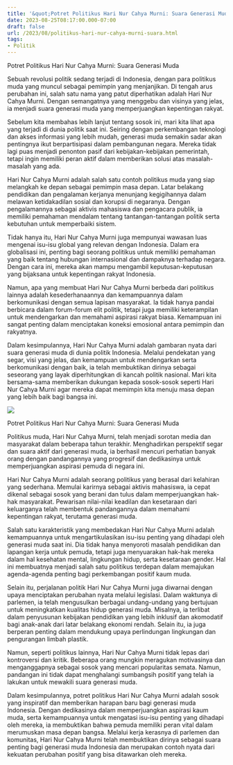 ```yaml
---
title: '&quot;Potret Politikus Hari Nur Cahya Murni: Suara Generasi Muda&quot;'
date: 2023-08-25T08:17:00.000-07:00
draft: false
url: /2023/08/politikus-hari-nur-cahya-murni-suara.html
tags: 
- Politik
---
```


  

Potret Politikus Hari Nur Cahya Murni: Suara Generasi Muda

  

Sebuah revolusi politik sedang terjadi di Indonesia, dengan para politikus muda yang muncul sebagai pemimpin yang menjanjikan. Di tengah arus perubahan ini, salah satu nama yang patut diperhatikan adalah Hari Nur Cahya Murni. Dengan semangatnya yang menggebu dan visinya yang jelas, ia menjadi suara generasi muda yang memperjuangkan kepentingan rakyat.

  

Sebelum kita membahas lebih lanjut tentang sosok ini, mari kita lihat apa yang terjadi di dunia politik saat ini. Seiring dengan perkembangan teknologi dan akses informasi yang lebih mudah, generasi muda semakin sadar akan pentingnya ikut berpartisipasi dalam pembangunan negara. Mereka tidak lagi puas menjadi penonton pasif dari kebijakan-kebijakan pemerintah, tetapi ingin memiliki peran aktif dalam memberikan solusi atas masalah-masalah yang ada.

  

Hari Nur Cahya Murni adalah salah satu contoh politikus muda yang siap melangkah ke depan sebagai pemimpin masa depan. Latar belakang pendidikan dan pengalaman kerjanya menunjang kegigihannya dalam melawan ketidakadilan sosial dan korupsi di negaranya. Dengan pengalamannya sebagai aktivis mahasiswa dan pengacara publik, ia memiliki pemahaman mendalam tentang tantangan-tantangan politik serta kebutuhan untuk memperbaiki sistem.

  

Tidak hanya itu, Hari Nur Cahya Murni juga mempunyai wawasan luas mengenai isu-isu global yang relevan dengan Indonesia. Dalam era globalisasi ini, penting bagi seorang politikus untuk memiliki pemahaman yang baik tentang hubungan internasional dan dampaknya terhadap negara. Dengan cara ini, mereka akan mampu mengambil keputusan-keputusan yang bijaksana untuk kepentingan rakyat Indonesia.

  

Namun, apa yang membuat Hari Nur Cahya Murni berbeda dari politikus lainnya adalah kesederhanaannya dan kemampuannya dalam berkomunikasi dengan semua lapisan masyarakat. Ia tidak hanya pandai berbicara dalam forum-forum elit politik, tetapi juga memiliki keterampilan untuk mendengarkan dan memahami aspirasi rakyat biasa. Kemampuan ini sangat penting dalam menciptakan koneksi emosional antara pemimpin dan rakyatnya.

  

Dalam kesimpulannya, Hari Nur Cahya Murni adalah gambaran nyata dari suara generasi muda di dunia politik Indonesia. Melalui pendekatan yang segar, visi yang jelas, dan kemampuan untuk mendengarkan serta berkomunikasi dengan baik, ia telah membuktikan dirinya sebagai seseorang yang layak diperhitungkan di kancah politik nasional. Mari kita bersama-sama memberikan dukungan kepada sosok-sosok seperti Hari Nur Cahya Murni agar mereka dapat memimpin kita menuju masa depan yang lebih baik bagi bangsa ini.

  

![](https://i.ytimg.com/vi/b4PJzNmofCI/hqdefault.jpg)

  

Potret Politikus Hari Nur Cahya Murni: Suara Generasi Muda

  

Politikus muda, Hari Nur Cahya Murni, telah menjadi sorotan media dan masyarakat dalam beberapa tahun terakhir. Menghadirkan perspektif segar dan suara aktif dari generasi muda, ia berhasil mencuri perhatian banyak orang dengan pandangannya yang progresif dan dedikasinya untuk memperjuangkan aspirasi pemuda di negara ini.

  

Hari Nur Cahya Murni adalah seorang politikus yang berasal dari kelahiran yang sederhana. Memulai karirnya sebagai aktivis mahasiswa, ia cepat dikenal sebagai sosok yang berani dan tulus dalam memperjuangkan hak-hak masyarakat. Pewarisan nilai-nilai keadilan dan kesetaraan dari keluarganya telah membentuk pandangannya dalam memahami kepentingan rakyat, terutama generasi muda.

  

Salah satu karakteristik yang membedakan Hari Nur Cahya Murni adalah kemampuannya untuk mengartikulasikan isu-isu penting yang dihadapi oleh generasi muda saat ini. Dia tidak hanya menyoroti masalah pendidikan dan lapangan kerja untuk pemuda, tetapi juga menyuarakan hak-hak mereka dalam hal kesehatan mental, lingkungan hidup, serta kesetaraan gender. Hal ini membuatnya menjadi salah satu politikus terdepan dalam memajukan agenda-agenda penting bagi perkembangan positif kaum muda.

  

Selain itu, perjalanan politik Hari Nur Cahya Murni juga diwarnai dengan upaya menciptakan perubahan nyata melalui legislasi. Dalam waktunya di parlemen, ia telah mengusulkan berbagai undang-undang yang bertujuan untuk meningkatkan kualitas hidup generasi muda. Misalnya, ia terlibat dalam penyusunan kebijakan pendidikan yang lebih inklusif dan akomodatif bagi anak-anak dari latar belakang ekonomi rendah. Selain itu, ia juga berperan penting dalam mendukung upaya perlindungan lingkungan dan pengurangan limbah plastik.

  

Namun, seperti politikus lainnya, Hari Nur Cahya Murni tidak lepas dari kontroversi dan kritik. Beberapa orang mungkin meragukan motivasinya dan menganggapnya sebagai sosok yang mencari popularitas semata. Namun, pandangan ini tidak dapat menghalangi sumbangsih positif yang telah ia lakukan untuk mewakili suara generasi muda.

  

Dalam kesimpulannya, potret politikus Hari Nur Cahya Murni adalah sosok yang inspiratif dan memberikan harapan baru bagi generasi muda Indonesia. Dengan dedikasinya dalam memperjuangkan aspirasi kaum muda, serta kemampuannya untuk mengatasi isu-isu penting yang dihadapi oleh mereka, ia membuktikan bahwa pemuda memiliki peran vital dalam merumuskan masa depan bangsa. Melalui kerja kerasnya di parlemen dan komunitas, Hari Nur Cahya Murni telah membuktikan dirinya sebagai suara penting bagi generasi muda Indonesia dan merupakan contoh nyata dari kekuatan perubahan positif yang bisa ditawarkan oleh mereka.